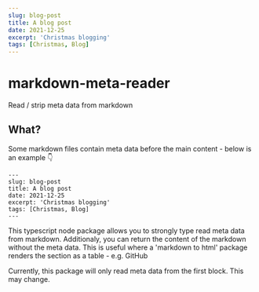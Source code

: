 ```yaml
---
slug: blog-post
title: A blog post
date: 2021-12-25
excerpt: 'Christmas blogging'
tags: [Christmas, Blog]
---
```


# markdown-meta-reader

Read / strip meta data from markdown

## What?

Some markdown files contain meta data before the main content - below is an example 👇

```
---
slug: blog-post
title: A blog post
date: 2021-12-25
excerpt: 'Christmas blogging'
tags: [Christmas, Blog]
---
```

This typescript node package allows you to strongly type read meta data from markdown.
Additionaly, you can return the content of the markdown without the meta data.
This is useful where a 'markdown to html' package renders the section as a table - e.g. GitHub

Currently, this package will only read meta data from the first block.
This may change.
